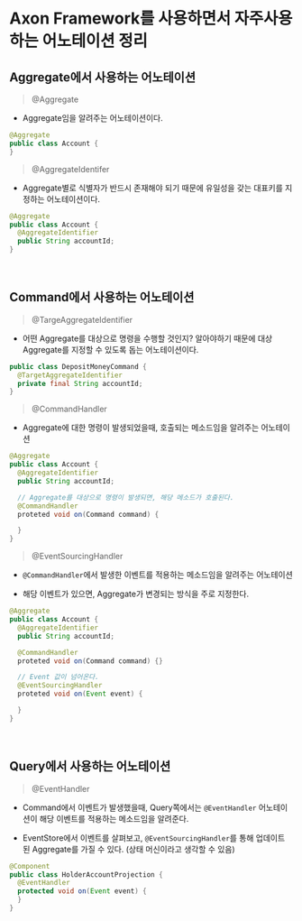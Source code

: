 # Axon Framework를 사용하면서 자주사용하는 어노테이션 정리

## Aggregate에서 사용하는 어노테이션

> @Aggregate

- Aggregate임을 알려주는 어노테이션이다.

```java
@Aggregate
public class Account {
}
```

> @AggregateIdentifer

- Aggregate별로 식별자가 반드시 존재해야 되기 때문에 유일성을 갖는 대표키를 지정하는 어노테이션이다.

```java
@Aggregate
public class Account {
  @AggregateIdentifier
  public String accountId;
}
```

<br>

## Command에서 사용하는 어노테이션

> @TargeAggregateIdentifier

- 어떤 Aggregate를 대상으로 명령을 수행할 것인지? 알아야하기 때문에 대상 Aggregate를 지정할 수 있도록 돕는 어노테이션이다.

```java
public class DepositMoneyCommand {
  @TargetAggregateIdentifier
  private final String accountId;
}
```

> @CommandHandler

- Aggregate에 대한 명령이 발생되었을때, 호출되는 메소드임을 알려주는 어노테이션

```java
@Aggregate
public class Account {
  @AggregateIdentifier
  public String accountId;

  // Aggregate를 대상으로 명령이 발생되면, 해당 메소드가 호출된다.
  @CommandHandler
  proteted void on(Command command) {

  }
}
```

> @EventSourcingHandler

- `@CommandHandler`에서 발생한 이벤트를 적용하는 메소드임을 알려주는 어노테이션

- 해당 이벤트가 있으면, Aggregate가 변경되는 방식을 주로 지정한다.

```java
@Aggregate
public class Account {
  @AggregateIdentifier
  public String accountId;

  @CommandHandler
  proteted void on(Command command) {}

  // Event 값이 넘어온다.
  @EventSourcingHandler
  proteted void on(Event event) {

  }
}
```

<br>

## Query에서 사용하는 어노테이션

> @EventHandler

- Command에서 이벤트가 발생했을때, Query쪽에서는 `@EventHandler` 어노테이션이 해당 이벤트를 적용하는 메소드임을 알려준다.

- EventStore에서 이벤트를 살펴보고, `@EventSourcingHandler`를 통해 업데이트 된 Aggregate를 가질 수 있다. (상태 머신이라고 생각할 수 있음)

```java
@Component
public class HolderAccountProjection {
  @EventHandler
  protected void on(Event event) {
  }
}
```
